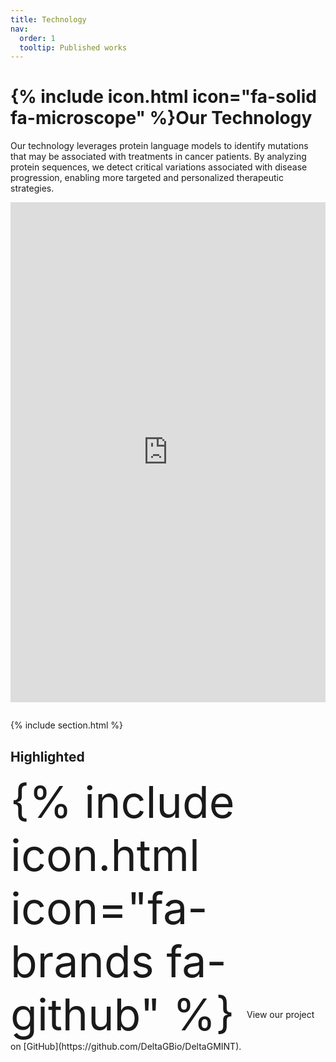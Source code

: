 ```yaml
---
title: Technology
nav:
  order: 1
  tooltip: Published works
---
```


# {% include icon.html icon="fa-solid fa-microscope" %}Our Technology

Our technology leverages protein language models to identify mutations that may be associated with treatments in cancer patients. By analyzing protein sequences, we detect critical variations associated with disease progression, enabling more targeted and personalized therapeutic strategies.

<div class="iframe-container" style="text-align:center; margin-bottom:2em;">
  <iframe 
    src="http://54.226.187.124:8501/" 
    width="100%" 
    height="800" 
    frameborder="0" 
    title="Embedded YouTube Video"
    allow="accelerometer; autoplay; clipboard-write; encrypted-media; gyroscope; picture-in-picture"
    allowfullscreen
    loading="lazy">
      Your browser does not support iframes.
  </iframe>
</div>


{% include section.html %}

## Highlighted
<span style="font-size:5em; vertical-align:middle;">
  {% include icon.html icon="fa-brands fa-github" %}
</span>
<span style="vertical-align:middle;">
  View our project on [GitHub](https://github.com/DeltaGBio/DeltaGMINT).
</span>
